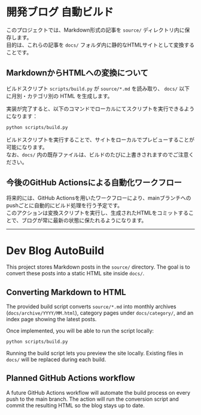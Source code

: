 # 開発ブログ 自動ビルド

このプロジェクトでは、Markdown形式の記事を `source/` ディレクトリ内に保存します。  
目的は、これらの記事を `docs/` フォルダ内に静的なHTMLサイトとして変換することです。

## MarkdownからHTMLへの変換について

ビルドスクリプト `scripts/build.py` が `source/*.md` を読み取り、
`docs/` 以下に月別・カテゴリ別の HTML を生成します。

実装が完了すると、以下のコマンドでローカルにてスクリプトを実行できるようになります：

```bash
python scripts/build.py
```

ビルドスクリプトを実行することで、サイトをローカルでプレビューすることが可能になります。  
なお、`docs/` 内の既存ファイルは、ビルドのたびに上書きされますのでご注意ください。

## 今後のGitHub Actionsによる自動化ワークフロー

将来的には、GitHub Actionsを用いたワークフローにより、mainブランチへのpushごとに自動的にビルド処理を行う予定です。  
このアクションは変換スクリプトを実行し、生成されたHTMLをコミットすることで、ブログが常に最新の状態に保たれるようになります。

---


# Dev Blog AutoBuild

This project stores Markdown posts in the `source/` directory. The goal is to
convert these posts into a static HTML site inside `docs/`.

## Converting Markdown to HTML

The provided build script converts `source/*.md` into monthly archives
(`docs/archive/YYYY/MM.html`), category pages under
`docs/category/`, and an index page showing the latest posts.

Once implemented, you will be able to run the script locally:

```bash
python scripts/build.py
```

Running the build script lets you preview the site locally. Existing files in
`docs/` will be replaced during each build.

## Planned GitHub Actions workflow

A future GitHub Actions workflow will automate the build process on every push
to the main branch. The action will run the conversion script and commit the
resulting HTML so the blog stays up to date.
